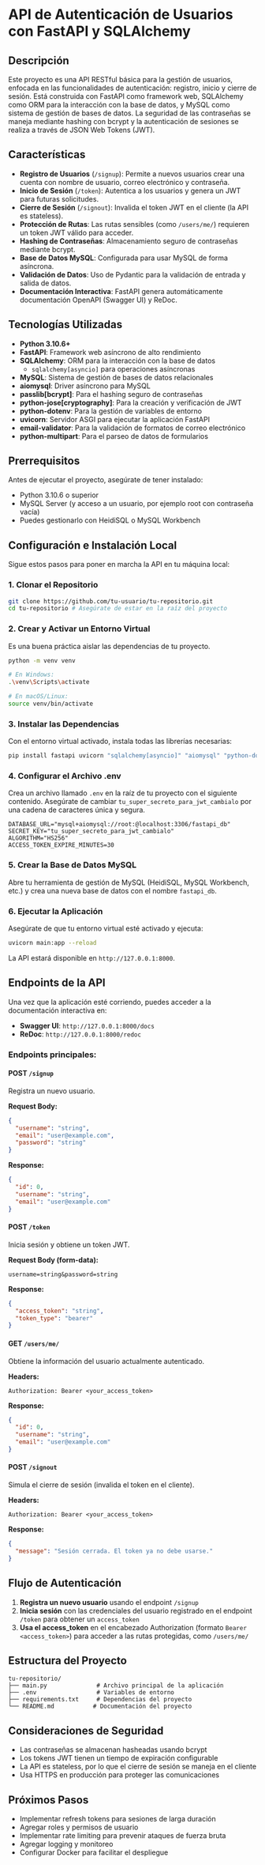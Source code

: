 # API de Autenticación de Usuarios con FastAPI y SQLAlchemy

## Descripción

Este proyecto es una API RESTful básica para la gestión de usuarios, enfocada en las funcionalidades de autenticación: registro, inicio y cierre de sesión. Está construida con FastAPI como framework web, SQLAlchemy como ORM para la interacción con la base de datos, y MySQL como sistema de gestión de bases de datos. La seguridad de las contraseñas se maneja mediante hashing con bcrypt y la autenticación de sesiones se realiza a través de JSON Web Tokens (JWT).

## Características

- **Registro de Usuarios** (`/signup`): Permite a nuevos usuarios crear una cuenta con nombre de usuario, correo electrónico y contraseña.
- **Inicio de Sesión** (`/token`): Autentica a los usuarios y genera un JWT para futuras solicitudes.
- **Cierre de Sesión** (`/signout`): Invalida el token JWT en el cliente (la API es stateless).
- **Protección de Rutas**: Las rutas sensibles (como `/users/me/`) requieren un token JWT válido para acceder.
- **Hashing de Contraseñas**: Almacenamiento seguro de contraseñas mediante bcrypt.
- **Base de Datos MySQL**: Configurada para usar MySQL de forma asíncrona.
- **Validación de Datos**: Uso de Pydantic para la validación de entrada y salida de datos.
- **Documentación Interactiva**: FastAPI genera automáticamente documentación OpenAPI (Swagger UI) y ReDoc.

## Tecnologías Utilizadas

- **Python 3.10.6+**
- **FastAPI**: Framework web asíncrono de alto rendimiento
- **SQLAlchemy**: ORM para la interacción con la base de datos
  - `sqlalchemy[asyncio]` para operaciones asíncronas
- **MySQL**: Sistema de gestión de bases de datos relacionales
- **aiomysql**: Driver asíncrono para MySQL
- **passlib[bcrypt]**: Para el hashing seguro de contraseñas
- **python-jose[cryptography]**: Para la creación y verificación de JWT
- **python-dotenv**: Para la gestión de variables de entorno
- **uvicorn**: Servidor ASGI para ejecutar la aplicación FastAPI
- **email-validator**: Para la validación de formatos de correo electrónico
- **python-multipart**: Para el parseo de datos de formularios

## Prerrequisitos

Antes de ejecutar el proyecto, asegúrate de tener instalado:

- Python 3.10.6 o superior
- MySQL Server (y acceso a un usuario, por ejemplo root con contraseña vacía)
- Puedes gestionarlo con HeidiSQL o MySQL Workbench

## Configuración e Instalación Local

Sigue estos pasos para poner en marcha la API en tu máquina local:

### 1. Clonar el Repositorio

```bash
git clone https://github.com/tu-usuario/tu-repositorio.git
cd tu-repositorio # Asegúrate de estar en la raíz del proyecto
```

### 2. Crear y Activar un Entorno Virtual

Es una buena práctica aislar las dependencias de tu proyecto.

```bash
python -m venv venv

# En Windows:
.\venv\Scripts\activate

# En macOS/Linux:
source venv/bin/activate
```

### 3. Instalar las Dependencias

Con el entorno virtual activado, instala todas las librerías necesarias:

```bash
pip install fastapi uvicorn "sqlalchemy[asyncio]" "aiomysql" "python-dotenv" "passlib[bcrypt]" "python-jose[cryptography]" "pydantic[email]" "python-multipart"
```

### 4. Configurar el Archivo .env

Crea un archivo llamado `.env` en la raíz de tu proyecto con el siguiente contenido. Asegúrate de cambiar `tu_super_secreto_para_jwt_cambialo` por una cadena de caracteres única y segura.

```env
DATABASE_URL="mysql+aiomysql://root:@localhost:3306/fastapi_db"
SECRET_KEY="tu_super_secreto_para_jwt_cambialo"
ALGORITHM="HS256"
ACCESS_TOKEN_EXPIRE_MINUTES=30
```

### 5. Crear la Base de Datos MySQL

Abre tu herramienta de gestión de MySQL (HeidiSQL, MySQL Workbench, etc.) y crea una nueva base de datos con el nombre `fastapi_db`.

### 6. Ejecutar la Aplicación

Asegúrate de que tu entorno virtual esté activado y ejecuta:

```bash
uvicorn main:app --reload
```

La API estará disponible en `http://127.0.0.1:8000`.

## Endpoints de la API

Una vez que la aplicación esté corriendo, puedes acceder a la documentación interactiva en:

- **Swagger UI**: `http://127.0.0.1:8000/docs`
- **ReDoc**: `http://127.0.0.1:8000/redoc`

### Endpoints principales:

#### POST `/signup`
Registra un nuevo usuario.

**Request Body:**
```json
{
  "username": "string",
  "email": "user@example.com",
  "password": "string"
}
```

**Response:**
```json
{
  "id": 0,
  "username": "string",
  "email": "user@example.com"
}
```

#### POST `/token`
Inicia sesión y obtiene un token JWT.

**Request Body (form-data):**
```
username=string&password=string
```

**Response:**
```json
{
  "access_token": "string",
  "token_type": "bearer"
}
```

#### GET `/users/me/`
Obtiene la información del usuario actualmente autenticado.

**Headers:**
```
Authorization: Bearer <your_access_token>
```

**Response:**
```json
{
  "id": 0,
  "username": "string",
  "email": "user@example.com"
}
```

#### POST `/signout`
Simula el cierre de sesión (invalida el token en el cliente).

**Headers:**
```
Authorization: Bearer <your_access_token>
```

**Response:**
```json
{
  "message": "Sesión cerrada. El token ya no debe usarse."
}
```

## Flujo de Autenticación

1. **Registra un nuevo usuario** usando el endpoint `/signup`
2. **Inicia sesión** con las credenciales del usuario registrado en el endpoint `/token` para obtener un `access_token`
3. **Usa el access_token** en el encabezado Authorization (formato `Bearer <access_token>`) para acceder a las rutas protegidas, como `/users/me/`

## Estructura del Proyecto

```
tu-repositorio/
├── main.py              # Archivo principal de la aplicación
├── .env                 # Variables de entorno
├── requirements.txt     # Dependencias del proyecto
└── README.md           # Documentación del proyecto
```

## Consideraciones de Seguridad

- Las contraseñas se almacenan hasheadas usando bcrypt
- Los tokens JWT tienen un tiempo de expiración configurable
- La API es stateless, por lo que el cierre de sesión se maneja en el cliente
- Usa HTTPS en producción para proteger las comunicaciones

## Próximos Pasos

- Implementar refresh tokens para sesiones de larga duración
- Agregar roles y permisos de usuario
- Implementar rate limiting para prevenir ataques de fuerza bruta
- Agregar logging y monitoreo
- Configurar Docker para facilitar el despliegue